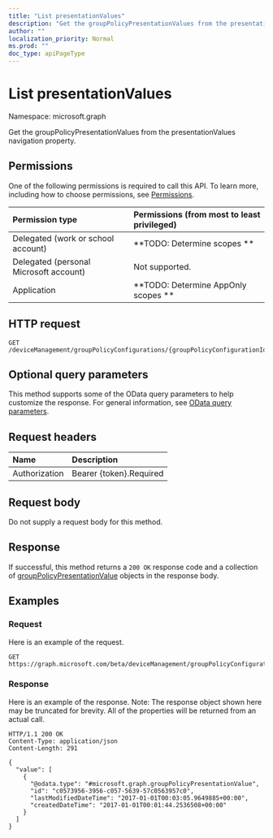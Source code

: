 ```yaml
---
title: "List presentationValues"
description: "Get the groupPolicyPresentationValues from the presentationValues navigation property."
author: ""
localization_priority: Normal
ms.prod: ""
doc_type: apiPageType
---
```


# List presentationValues

Namespace: microsoft.graph

Get the groupPolicyPresentationValues from the presentationValues navigation property.

## Permissions
One of the following permissions is required to call this API. To learn more, including how to choose permissions, see [Permissions](/concepts/permissions-reference.md).

|Permission type|Permissions (from most to least privileged)|
|:---|:---|
|Delegated (work or school account)|**TODO: Determine scopes **|
|Delegated (personal Microsoft account)|Not supported.|
|Application|**TODO: Determine AppOnly scopes **|

## HTTP request
<!-- {
  "blockType": "ignored"
}
-->
``` http
GET /deviceManagement/groupPolicyConfigurations/{groupPolicyConfigurationId}/definitionValues/{groupPolicyDefinitionValueId}/presentationValues
```

## Optional query parameters
This method supports some of the OData query parameters to help customize the response. For general information, see [OData query parameters](/graph/query-parameters).

## Request headers
|Name|Description|
|:---|:---|
|Authorization|Bearer {token}.Required|

## Request body
Do not supply a request body for this method.

## Response
If successful, this method returns a `200 OK` response code and a collection of [groupPolicyPresentationValue](../resources/grouppolicypresentationvalue.md) objects in the response body.

## Examples

### Request
Here is an example of the request.
<!-- {
  "blockType": "request",
  "name": "get_grouppolicypresentationvalue"
}
-->
``` http
GET https://graph.microsoft.com/beta/deviceManagement/groupPolicyConfigurations/{groupPolicyConfigurationId}/definitionValues/{groupPolicyDefinitionValueId}/presentationValues
```

### Response
Here is an example of the response. Note: The response object shown here may be truncated for brevity. All of the properties will be returned from an actual call.
<!-- {
  "blockType": "response",
  "truncated": true,
  "@odata.type": "collection(microsoft.graph.grouppolicypresentationvalue)"
}
-->
``` http
HTTP/1.1 200 OK
Content-Type: application/json
Content-Length: 291

{
  "value": [
    {
      "@odata.type": "#microsoft.graph.groupPolicyPresentationValue",
      "id": "c0573956-3956-c057-5639-57c0563957c0",
      "lastModifiedDateTime": "2017-01-01T00:03:05.9649885+00:00",
      "createdDateTime": "2017-01-01T00:01:44.2536508+00:00"
    }
  ]
}
```

